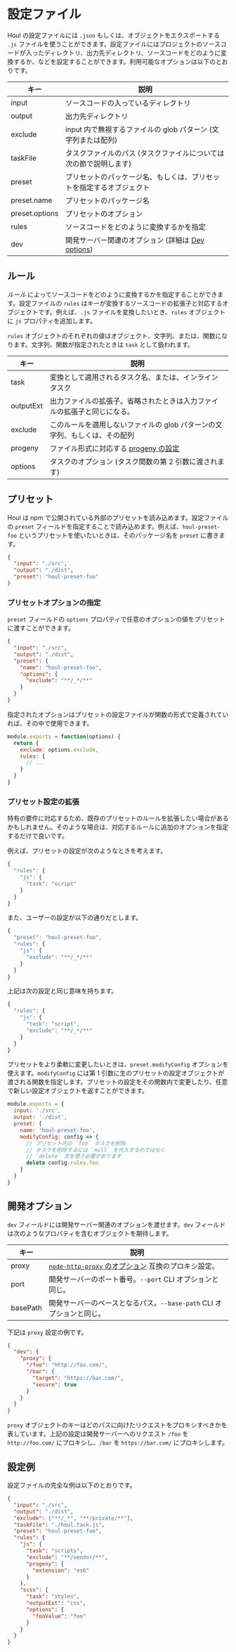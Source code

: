 # 設定ファイル

Houl の設定ファイルには `.json` もしくは、オブジェクトをエクスポートする `.js` ファイルを使うことができます。設定ファイルにはプロジェクトのソースコードが入ったディレクトリ、出力先ディレクトリ、ソースコードをどのように変換するか、などを設定することができます。利用可能なオプションは以下のとおりです。

| キー           | 説明                                                                 |
| -------------- | -------------------------------------------------------------------- |
| input          | ソースコードの入っているディレクトリ                                 |
| output         | 出力先ディレクトリ                                                   |
| exclude        | input 内で無視するファイルの glob パターン (文字列または配列)        |
| taskFile       | タスクファイルのパス (タスクファイルについては次の節で説明します)    |
| preset         | プリセットのパッケージ名、もしくは、プリセットを指定するオブジェクト |
| preset.name    | プリセットのパッケージ名                                             |
| preset.options | プリセットのオプション                                               |
| rules          | ソースコードをどのように変換するかを指定                             |
| dev            | 開発サーバー関連のオプション (詳細は [Dev options](#dev-options))    |

## ルール

_ルール_ によってソースコードをどのように変換するかを指定することができます。設定ファイルの `rules` はキーが変換するソースコードの拡張子と対応するオブジェクトです。例えば、`.js` ファイルを変換したいとき、`rules` オブジェクトに `js` プロパティを追加します。

`rules` オブジェクトのそれぞれの値はオブジェクト、文字列、または、関数になります。文字列、関数が指定されたときは `task` として扱われます。

| キー      | 説明                                                                                    |
| --------- | --------------------------------------------------------------------------------------- |
| task      | 変換として適用されるタスク名、または、インラインタスク                                  |
| outputExt | 出力ファイルの拡張子。省略されたときは入力ファイルの拡張子と同じになる。                |
| exclude   | このルールを適用しないファイルの glob パターンの文字列、もしくは、その配列              |
| progeny   | ファイル形式に対応する [progeny の設定](https://github.com/es128/progeny#configuration) |
| options   | タスクのオプション (タスク関数の第 2 引数に渡されます)                                  |

## プリセット

Houl は npm で公開されている外部のプリセットを読み込めます。設定ファイルの `preset` フィールドを指定することで読み込めます。例えば、`houl-preset-foo` というプリセットを使いたいときは、そのパッケージ名を `preset` に書きます。

```json
{
  "input": "./src",
  "output": "./dist",
  "preset": "houl-preset-foo"
}
```

### プリセットオプションの指定

`preset` フィールドの `options` プロパティで任意のオプションの値をプリセットに渡すことができます。

```json
{
  "input": "./src",
  "output": "./dist",
  "preset": {
    "name": "houl-preset-foo",
    "options": {
      "exclude": "**/_*/**"
    }
  }
}
```

指定されたオプションはプリセットの設定ファイルが関数の形式で定義されていれば、その中で使用できます。

```js
module.exports = function(options) {
  return {
    exclude: options.exclude,
    rules: {
      // ...
    }
  }
}
```

### プリセット設定の拡張

特有の要件に対応するため、既存のプリセットのルールを拡張したい場合があるかもしれません。そのような場合は、対応するルールに追加のオプションを指定するだけで良いです。

例えば、プリセットの設定が次のようなときを考えます。

```js
{
  "rules": {
    "js": {
      "task": "script"
    }
  }
}
```

また、ユーザーの設定が以下の通りだとします。

```js
{
  "preset": "houl-preset-foo",
  "rules": {
    "js": {
      "exclude": "**/_*/**"
    }
  }
}
```

上記は次の設定と同じ意味を持ちます。

```js
{
  "rules": {
    "js": {
      "task": "script",
      "exclude": "**/_*/**"
    }
  }
}
```

プリセットをより柔軟に変更したいときは、`preset.modifyConfig` オプションを使えます。`modifyConfig` には第 1 引数に生のプリセットの設定オブジェクトが渡される関数を指定します。プリセットの設定をその関数内で変更したり、任意で新しい設定オブジェクトを返すことができます。

```js
module.exports = {
  input: './src',
  output: './dist',
  preset: {
    name: 'houl-preset-foo',
    modifyConfig: config => {
      // プリセット内の `foo` タスクを削除
      // タスクを削除するには `null` を代入するのではなく
      // `delete` 文を使う必要があります
      delete config.rules.foo
    }
  }
}
```

## 開発オプション

`dev` フィールドには開発サーバー関連のオプションを渡せます。`dev` フィールドは次のようなプロパティを含むオブジェクトを期待します。

| キー     | 説明                                                                                                        |
| -------- | ----------------------------------------------------------------------------------------------------------- |
| proxy    | [`node-http-proxy` のオプション](https://github.com/nodejitsu/node-http-proxy#options) 互換のプロキシ設定。 |
| port     | 開発サーバーのポート番号。`--port` CLI オプションと同じ。                                                   |
| basePath | 開発サーバーのベースとなるパス。`--base-path` CLI オプションと同じ。                                        |

下記は `proxy` 設定の例です。

```json
{
  "dev": {
    "proxy": {
      "/foo": "http://foo.com/",
      "/bar": {
        "target": "https://bar.com/",
        "secure": true
      }
    }
  }
}
```

`proxy` オブジェクトのキーはどのパスに向けたリクエストをプロキシすべきかを表しています。上記の設定は開発サーバーへのリクエスト `/foo` を `http://foo.com/` にプロキシし、`/bar` を `https://bar.com/` にプロキシします。

## 設定例

設定ファイルの完全な例は以下のとおりです。

```json
{
  "input": "./src",
  "output": "./dist",
  "exclude": ["**/_*", "**/private/**"],
  "taskFile": "./houl.task.js",
  "preset": "houl-preset-foo",
  "rules": {
    "js": {
      "task": "scripts",
      "exclude": "**/vendor/**",
      "progeny": {
        "extension": "es6"
      }
    },
    "scss": {
      "task": "styles",
      "outputExt": "css",
      "options": {
        "fooValue": "foo"
      }
    }
  }
}
```
